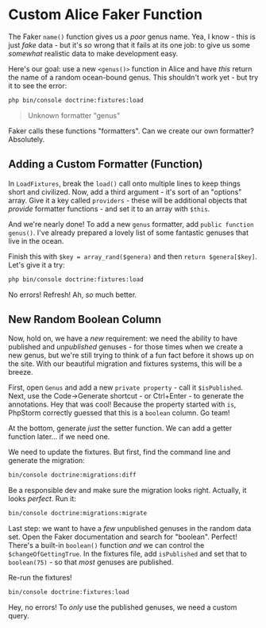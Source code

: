 # Custom Alice Faker Function

The Faker `name()` function gives us a *poor* genus name. Yea, I know - this is just
*fake* data - but it's *so* wrong that it fails at its one job: to give us some
*somewhat* realistic data to make development easy.

Here's our goal: use a new `<genus()>` function in Alice and have *this* return the
name of a random ocean-bound genus. This shouldn't work yet - but try it to see the
error:

```bash
php bin/console doctrine:fixtures:load
```

> Unknown formatter "genus"

Faker calls these functions "formatters". Can we create our own formatter? Absolutely.

## Adding a Custom Formatter (Function)

In `LoadFixtures`, break the `load()` call onto multiple lines to keep things short
and civilized.  Now, add a third argument - it's sort of an "options" array. Give
it a key called `providers` - these will be additional objects that *provide* formatter
functions - and set it to an array with `$this`.

And we're nearly done! To add a new `genus` formatter, add `public function genus()`.
I've already prepared a lovely list of some fantastic genuses that live in the ocean.

Finish this with `$key = array_rand($genera)` and then `return $genera[$key]`. Let's
give it a try:

```bash
php bin/console doctrine:fixtures:load
```

No errors! Refresh! Ah, *so* much better.

## New Random Boolean Column

Now, hold on, we have a *new* requirement: we need the ability to have published
and *unpublished* genuses - for those times when we create a new genus, but we're
still trying to think of a fun fact before it shows up on the site. With our beautiful
migration and fixtures systems, this will be a breeze.

First, open `Genus` and add a new `private property` - call it `$isPublished`. Next,
use the Code->Generate shortcut - or Ctrl+Enter - to generate the annotations. Hey
that was cool! Because the property started with `is`, PhpStorm correctly guessed
that this is a `boolean` column. Go team!

At the bottom, generate *just* the setter function. We can add a getter function
later... if we need one.

We need to update the fixtures. But first, find the command line and generate the
migration:

```bash
bin/console doctrine:migrations:diff
```

Be a responsible dev and make sure the migration looks right. Actually, it looks
*perfect*. Run it:

```bash
bin/console doctrine:migrations:migrate
```

Last step: we want to have a *few* unpublished genuses in the random data set. Open
the Faker documentation and search for "boolean". Perfect! There's a built-in `boolean()`
function *and* we can control the `$changeOfGettingTrue`. In the fixtures file,
add `isPublished` and set that to `boolean(75)` - so that *most* genuses are published.

Re-run the fixtures!

```bash
bin/console doctrine:fixtures:load
```

Hey, no errors! To *only* use the published genuses, we need a custom query.
